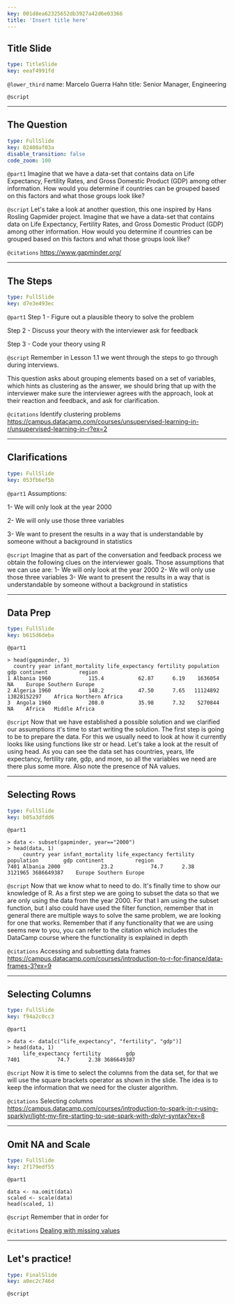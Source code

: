 ```yaml
---
key: 001d8ea62325652db3927a42d6e03366
title: 'Insert title here'
---
```


## Title Slide

```yaml
type: TitleSlide
key: eeaf4991fd
```

`@lower_third`
name: Marcelo Guerra Hahn
title: Senior Manager, Engineering

`@script`


---

## The Question

```yaml
type: FullSlide
key: 02408af03a
disable_transition: false
code_zoom: 100
```

`@part1`
Imagine that we have a data-set that contains data on Life Expectancy, Fertility Rates, and Gross Domestic Product (GDP) among other information. How would you determine if countries can be grouped based on this factors and what those groups look like?

`@script`
Let's take a look at another question, this one inspired by Hans Rosling Gapmider project.
Imagine that we have a data-set that contains data on Life Expectancy, Fertility Rates, and Gross Domestic Product (GDP) among other information. How would you determine if countries can be grouped based on this factors and what those groups look like?

`@citations`
https://www.gapminder.org/

---

## The Steps

```yaml
type: FullSlide
key: d7e3e493ec
```

`@part1`
Step 1 - Figure out a plausible theory to solve the problem

Step 2 - Discuss your theory with the interviewer ask for feedback

Step 3 - Code your theory using R

`@script`
Remember in Lesson 1.1 we went through the steps to go through during interviews.

This question asks about grouping elements based on a set of variables, which hints as clustering as the answer, we should bring that up with the interviewer make sure the interviewer agrees with the approach, look at their reaction and feedback, and ask for clarification.

`@citations`
Identify clustering problems
https://campus.datacamp.com/courses/unsupervised-learning-in-r/unsupervised-learning-in-r?ex=2

---

## Clarifications

```yaml
type: FullSlide
key: 053fb6ef5b
```

`@part1`
Assumptions:

1- We will only look at the year 2000

2- We will only use those three variables

3- We want to present the results in a way that is understandable by someone without a background in statistics

`@script`
Imagine that as part of the conversation and feedback process we obtain the following clues on the interviewer goals. Those assumptions that we can use are:
1- We will only look at the year 2000
2- We will only use those three variables
3- We want to present the results in a way that is understandable by someone without a background in statistics

---

## Data Prep

```yaml
type: FullSlide
key: b615d6deba
```

`@part1`
```
> head(gapminder, 3)
  country year infant_mortality life_expectancy fertility population         gdp continent          region
1 Albania 1960            115.4           62.87      6.19    1636054          NA    Europe Southern Europe
2 Algeria 1960            148.2           47.50      7.65   11124892 13828152297    Africa Northern Africa
3  Angola 1960            208.0           35.98      7.32    5270844          NA    Africa   Middle Africa
```

`@script`
Now that we have established a possible solution and we clarified our assumptions it's time to start writing the solution.
The first step is going to be to prepare the data. For this we usually need to look at how it currently looks like using functions like str or head.
Let's take a look at the result of using head.
As you can see the data set has countries, years, life expectancy, fertility rate, gdp, and more, so all the variables we need are there plus some more. Also note the presence of NA values.

---

## Selecting Rows

```yaml
type: FullSlide
key: b05a3dfdd6
```

`@part1`
```
> data <- subset(gapminder, year=="2000")
> head(data, 1)
     country year infant_mortality life_expectancy fertility population        gdp continent          region
7401 Albania 2000             23.2            74.7      2.38    3121965 3686649387    Europe Southern Europe
```

`@script`
Now that we know what to need to do. It's finally time to show our knowledge of R.
As a first step we are going to subset the data so that we are only using the data from the year 2000.
For that I am using the subset function, but I also could have used the filter function, remember that in general there are multiple ways to solve the same problem, we are looking for one that works.
Remember that if any functionality that we are using seems new to you, you can refer to the citation which includes the DataCamp course where the functionality is explained in depth

`@citations`
Accessing and subsetting data frames
https://campus.datacamp.com/courses/introduction-to-r-for-finance/data-frames-3?ex=9

---

## Selecting Columns

```yaml
type: FullSlide
key: f94a2c0cc3
```

`@part1`
```
> data <- data[c("life_expectancy", "fertility", "gdp")]
> head(data, 1)
     life_expectancy fertility        gdp
7401            74.7      2.38 3686649387
```

`@script`
Now it is time to select the columns from the data set, for that we will use the square brackets operator as shown in the slide. The idea is to keep the information that we need for the cluster algorithm.

`@citations`
Selecting columns
https://campus.datacamp.com/courses/introduction-to-spark-in-r-using-sparklyr/light-my-fire-starting-to-use-spark-with-dplyr-syntax?ex=8

---

## Omit NA and Scale

```yaml
type: FullSlide
key: 2f179edf55
```

`@part1`
```
data <- na.omit(data)
scaled <- scale(data)
head(scaled, 1)
```

`@script`
Remember that in order for 

`@citations`
[Dealing with missing values](https://campus.datacamp.com/courses/cleaning-data-in-r/1828?ex=12)


---

## Let's practice!

```yaml
type: FinalSlide
key: a0ec2c746d
```

`@script`
